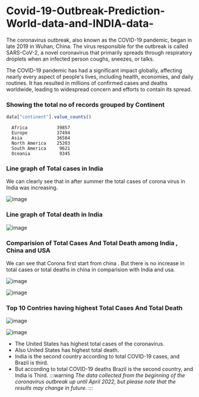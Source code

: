 # Covid-19-Outbreak-Prediction-World-data-and-INDIA-data-

The coronavirus outbreak, also known as the COVID-19 pandemic, began in late 2019 in Wuhan, China. The virus responsible for the outbreak is called SARS-CoV-2, a novel coronavirus that primarily spreads through respiratory droplets when an infected person coughs, sneezes, or talks.

The COVID-19 pandemic has had a significant impact globally, affecting nearly every aspect of people's lives, including health, economies, and daily routines. It has resulted in millions of confirmed cases and deaths worldwide, leading to widespread concern and efforts to contain its spread.

### Showing the total no of records grouped by Continent
```js 
data["continent"].value_counts()
```
      Africa           39857
      Europe           37494
      Asia             36584
      North America    25203
      South America     9621
      Oceania           9345

### Line graph of Total cases in India
We can clearly see that in after summer the total cases of corona virus in India was increasing.

![image](https://github.com/asbpintu/Covid-19-Outbreak-Prediction-World-data-and-INDIA-data-/assets/77091963/858eb982-6f53-4dff-8865-fa2f1d9470a0)

### Line graph of Total death in India

![image](https://github.com/asbpintu/Covid-19-Outbreak-Prediction-World-data-and-INDIA-data-/assets/77091963/49428b73-7ce4-4272-a4b0-2425effe8ba7)

### Comparision of Total Cases And Total Death among India , China and USA

We can see that Corona first start from china . But there is no increase in total cases or total deaths in china in comparision with India and usa.

![image](https://github.com/asbpintu/Covid-19-Outbreak-Prediction-World-data-and-INDIA-data-/assets/77091963/d099ad11-8122-45d2-ba55-88c95c74b37f)

![image](https://github.com/asbpintu/Covid-19-Outbreak-Prediction-World-data-and-INDIA-data-/assets/77091963/431d3a46-0712-457f-bc25-b404e49993e9)

### Top 10 Contries having highest Total Cases And Total Death

![image](https://github.com/asbpintu/Covid-19-Outbreak-Prediction-World-data-and-INDIA-data-/assets/77091963/df3bedb0-4109-4c89-b4e8-6d4146047af7)

![image](https://github.com/asbpintu/Covid-19-Outbreak-Prediction-World-data-and-INDIA-data-/assets/77091963/5cfc61c0-44d5-496d-8988-f238d354dcf8)

* The United States has highest total cases of the coronavirus.
* Also United States has highest total death.
* India is the second country according to total COVID-19 cases, and Brazil is third.
* But according to total COVID-19 deaths Brazil is the second country, and India is Third.
:::warning
*The data collected from the beginning of the coronavirus outbreak up until April 2022, but please note that the results may change in future.*
:::
